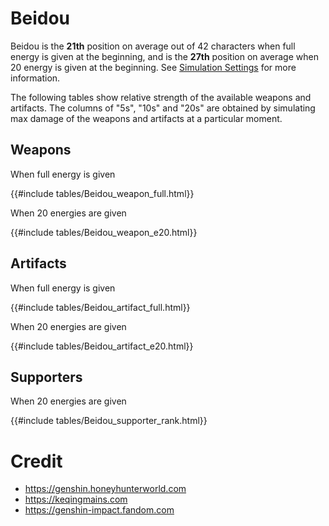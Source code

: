 # Beidou

Beidou is the **21th** position on average out of 42
characters when full energy is given at the beginning, and is the
**27th** position on average when 20 energy is given at the
beginning. See [Simulation Settings](./simulation_settings.md) for more
information.

The following tables show relative strength of the available weapons and
artifacts. The columns of "5s", "10s" and "20s" are obtained by
simulating max damage of the weapons and artifacts at a particular
moment.

## Weapons

When full energy is given

{{#include tables/Beidou_weapon_full.html}}

When 20 energies are given

{{#include tables/Beidou_weapon_e20.html}}

## Artifacts

When full energy is given

{{#include tables/Beidou_artifact_full.html}}

When 20 energies are given

{{#include tables/Beidou_artifact_e20.html}}

## Supporters

When 20 energies are given

{{#include tables/Beidou_supporter_rank.html}}

# Credit

- <https://genshin.honeyhunterworld.com>
- <https://keqingmains.com>
- <https://genshin-impact.fandom.com>
